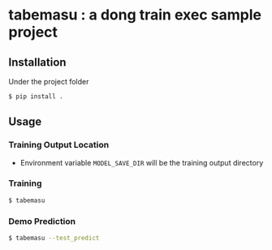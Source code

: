 # tabemasu : a dong train exec sample project
## Installation
Under the project folder
```sh
$ pip install .
```

## Usage
### Training Output Location
- Environment variable ```MODEL_SAVE_DIR``` will be the training output directory
### Training
```sh
$ tabemasu
```
### Demo Prediction
```sh
$ tabemasu --test_predict
```
